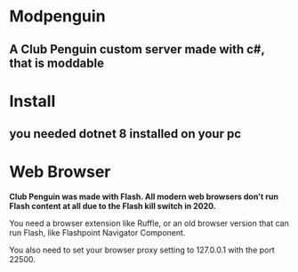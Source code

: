 # Modpenguin
A Club Penguin custom server made with c#, that is moddable
---
# Install
you needed dotnet 8 installed on your pc
---
# Web Browser
**Club Penguin was made with Flash. All modern web browsers don't run Flash content at all due to the Flash kill switch in 2020.**

You need a browser extension like Ruffle, or an old browser version that can run Flash, like Flashpoint Navigator Component.

You also need to set your browser proxy setting to 127.0.0.1 with the port 22500.

